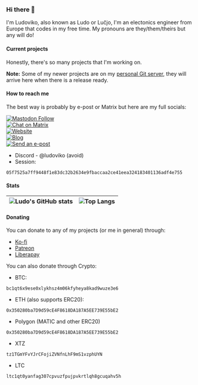 ### Hi there 👋
I'm Ludoviko, also known as Ludo or Luĉjo, I'm an electonics engineer from Europe that codes in my free time. My pronouns are they/them/theirs but any will do!

#### Current projects
Honestly, there's so many projects that I'm working on.

**Note:** Some of my newer projects are on my [personal Git server](https://git.ludoviko.ch), they will arrive here when there is a release ready.

#### How to reach me
The best way is probably by e-post or Matrix but here are my full socials:


[![Mastodon Follow](https://img.shields.io/mastodon/follow/109337353066993672?domain=https%3A%2F%2Fmasto.nu&style=for-the-badge&logo=mastodon&logoColor=white&labelColor=303446&color=ca9ee6)](https://masto.nu/@Ludoviko)  
[![Chat on Matrix](https://img.shields.io/badge/chat-on%20matrix-232634?style=for-the-badge&logo=matrix&logoColor=white&labelColor=303446)](https://matrix.to/#/@ludoviko_:matrix.org)  
[![Website](https://img.shields.io/badge/website-ludoviko.ch-99d1db?style=for-the-badge&logoColor=white&labelColor=303446)](https://ludoviko.ch)  
[![Blog](https://img.shields.io/badge/blog-blog.ludoviko.ch-81c8be?style=for-the-badge&logoColor=white&labelColor=303446)](https://blog.ludoviko.ch)  
[![Send an e-post](https://img.shields.io/badge/epost-me@ludoviko.ch-85c1dc?style=for-the-badge&logoColor=white&labelColor=303446)](mailto:me@ludoviko.ch)

 - Discord - @ludoviko (avoid)
 - Session:
```
05f7525a7ff9448f1e83dc32b2634e9fbaccaa2ce41eea324183401136adf4e755
```

#### Stats
|![Ludo's GitHub stats](https://github-readme-stats.vercel.app/api?username=Lucxjo&show_icons=true&theme=dracula) | ![Top Langs](https://github-readme-stats.vercel.app/api/top-langs/?username=Lucxjo&theme=dracula&show_icons=true&layout=compact)|
|-------|------|

#### Donating
You can donate to any of my projects (or me in general) through:
 - [Ko-fi](https://ko-fi.com/ludoviko)
 - [Patreon](https://www.patreon.com/ludoviko)
 - [Liberapay](https://liberapay.com/ludoviko)  

You can also donate through Crypto:
 - BTC:
```
bc1qt6x9ese0xlykhsz4m06kfyheya8kad9wuze3e6
```
 - ETH (also supports ERC20):
```
0x350280ba7D9d59cE4F8618DA187A5EE739E55bE2
```
 - Polygon (MATIC and other ERC20)
```
0x350280ba7D9d59cE4F8618DA187A5EE739E55bE2
```
 - XTZ
```
tz1TGmYFvYJrCFojiZVNfnLhF9mS1vzphUYN
```
  - LTC
```
ltc1qt0yanfag307cpvuzfpujpvkrtlqh8gcuqahv5h
```

<!--
**Lucxjo/Lucxjo** is a ✨ _special_ ✨ repository because its `README.md` (this file) appears on your GitHub profile.

Here are some ideas to get you started:

- 🔭 I’m currently working on ...
- 🌱 I’m currently learning ...
- 👯 I’m looking to collaborate on ...
- 🤔 I’m looking for help with ...
- 💬 Ask me about ...
- 📫 How to reach me: ...
- 😄 Pronouns: ...
- ⚡ Fun fact: ...
-->

